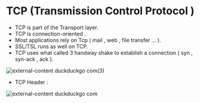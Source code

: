 # TCP (Transmission Control Protocol )

* TCP is part of the Transport layer.
* TCP is connection-oriented .
* Most applications rely on Tcp ( mail , web , file transfer ... ).
* SSL/TSL runs as well on TCP.
* TCP uses what called 3 handway shake to establish a connection ( syn , syn-ack , ack ).

![external-content duckduckgo com(3)](https://user-images.githubusercontent.com/92652606/139526906-e38cf5e4-3fcb-4f8b-89ca-aff6f9f1d2f7.png)

* TCP Header :

![external-content duckduckgo com](https://user-images.githubusercontent.com/92652606/139526959-e7e7468e-fbbb-4f58-ba0d-91be5e1c28c3.jpeg)

